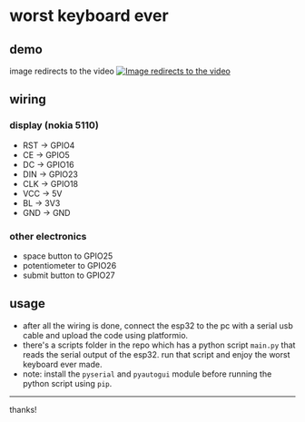 # worst keyboard ever

## demo

image redirects to the video
[![Image redirects to the video](https://cloud-a42ea3urd-hack-club-bot.vercel.app/0demo.jpg)](https://youtu.be/NR1AaP_mYXU)

## wiring

### display (nokia 5110)

- RST -> GPIO4
- CE -> GPIO5
- DC -> GPIO16
- DIN -> GPIO23
- CLK -> GPIO18
- VCC -> 5V
- BL -> 3V3
- GND -> GND

### other electronics

- space button to GPIO25
- potentiometer to GPIO26
- submit button to GPIO27

## usage

- after all the wiring is done, connect the esp32 to the pc with a serial usb cable and upload the code using platformio.
- there's a scripts folder in the repo which has a python script `main.py` that reads the serial output of the esp32. run that script and enjoy the worst keyboard ever made.
- note: install the `pyserial` and `pyautogui` module before running the python script using `pip`.

---

thanks!
